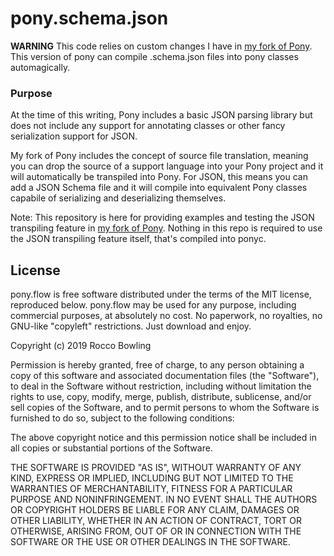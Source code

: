 # pony.schema.json

**WARNING** This code relies on custom changes I have in [my fork of Pony](https://github.com/KittyMac/ponyc/tree/roc_master). This version of pony can compile .schema.json files into pony classes automagically.

### Purpose

At the time of this writing, Pony includes a basic JSON parsing library but does not include any support for annotating classes or other fancy serialization support for JSON.

My fork of Pony includes the concept of source file translation, meaning you can drop the source of a support language into your Pony project and it will automatically be transpiled into Pony. For JSON, this means you can add a JSON Schema file and it will compile into equivalent Pony classes capabile of serializing and deserializing themselves.

Note: This repository is here for providing examples and testing the JSON transpiling feature in [my fork of Pony](https://github.com/KittyMac/ponyc/tree/roc_master).  Nothing in this repo is required to use the JSON transpiling feature itself, that's compiled into ponyc.

## License

pony.flow is free software distributed under the terms of the MIT license, reproduced below. pony.flow may be used for any purpose, including commercial purposes, at absolutely no cost. No paperwork, no royalties, no GNU-like "copyleft" restrictions. Just download and enjoy.

Copyright (c) 2019 Rocco Bowling

Permission is hereby granted, free of charge, to any person obtaining a copy of this software and associated documentation files (the "Software"), to deal in the Software without restriction, including without limitation the rights to use, copy, modify, merge, publish, distribute, sublicense, and/or sell copies of the Software, and to permit persons to whom the Software is furnished to do so, subject to the following conditions:

The above copyright notice and this permission notice shall be included in all copies or substantial portions of the Software.

THE SOFTWARE IS PROVIDED "AS IS", WITHOUT WARRANTY OF ANY KIND, EXPRESS OR IMPLIED, INCLUDING BUT NOT LIMITED TO THE WARRANTIES OF MERCHANTABILITY, FITNESS FOR A PARTICULAR PURPOSE AND NONINFRINGEMENT. IN NO EVENT SHALL THE AUTHORS OR COPYRIGHT HOLDERS BE LIABLE FOR ANY CLAIM, DAMAGES OR OTHER LIABILITY, WHETHER IN AN ACTION OF CONTRACT, TORT OR OTHERWISE, ARISING FROM, OUT OF OR IN CONNECTION WITH THE SOFTWARE OR THE USE OR OTHER DEALINGS IN THE SOFTWARE.
